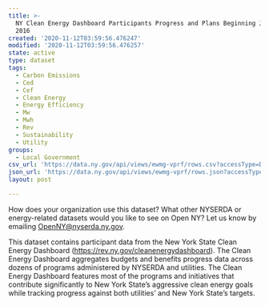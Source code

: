 ```yaml
---
title: >-
  NY Clean Energy Dashboard Participants Progress and Plans Beginning January
  2016
created: '2020-11-12T03:59:56.476247'
modified: '2020-11-12T03:59:56.476257'
state: active
type: dataset
tags:
  - Carbon Emissions
  - Ced
  - Cef
  - Clean Energy
  - Energy Efficiency
  - Mw
  - Mwh
  - Rev
  - Sustainability
  - Utility
groups:
  - Local Government
csv_url: 'https://data.ny.gov/api/views/ewmg-vprf/rows.csv?accessType=DOWNLOAD'
json_url: 'https://data.ny.gov/api/views/ewmg-vprf/rows.json?accessType=DOWNLOAD'
layout: post

---
```

How does your organization use this dataset? What other NYSERDA or energy-related datasets would you like to see on Open NY? Let us know by emailing OpenNY@nyserda.ny.gov.

This dataset contains participant data from the New York State Clean Energy Dashboard (https://rev.ny.gov/cleanenergydashboard). The Clean Energy Dashboard aggregates budgets and benefits progress data across dozens of programs administered by NYSERDA and utilities. The Clean Energy Dashboard features most of the programs and initiatives that contribute significantly to New York State’s aggressive clean energy goals while tracking progress against both utilities’ and New York State’s targets.
